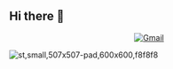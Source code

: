 ## Hi there 👋
<p align="center">
  <a href="mailto:dungmachoo@gmail.com" target="_blank"><img src="https://img.shields.io/badge/Gmail-c14438.svg?&style=flat-square&logo=gmail&logoColor=white" alt="Gmail"></a>
</p>

![st,small,507x507-pad,600x600,f8f8f8](https://github.com/user-attachments/assets/9887b4b4-b8a6-443f-88a3-d90da7a0c7fd)



<!--
**DangoMac/DangoMac** is a ✨ _special_ ✨ repository because its `README.md` (this file) appears on your GitHub profile.

Here are some ideas to get you started:

- 🔭 I’m currently working on ...
- 🌱 I’m currently learning ...
- 👯 I’m looking to collaborate on ...
- 🤔 I’m looking for help with ...
- 💬 Ask me about ...
- 📫 How to reach me: ...
- 😄 Pronouns: ...
- ⚡ Fun fact: ...
-->
